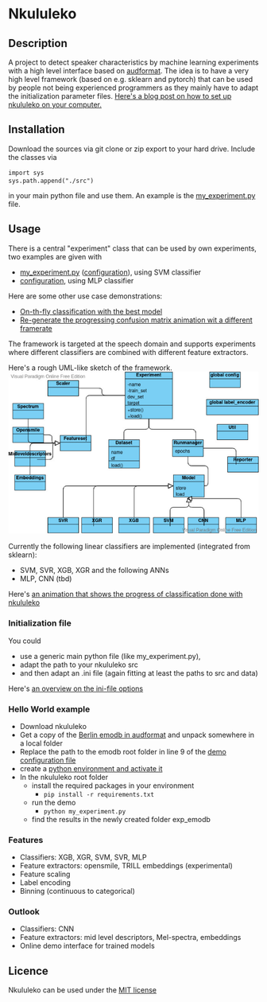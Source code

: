 # Nkululeko

## Description
A project to detect speaker characteristics by machine learning experiments with a high level interface based on [audformat](https://github.com/audeering/audformat).
The idea is to have a very high level framework (based on e.g. sklearn and pytorch) that can be used by people not being experienced programmers as they mainly have to adapt the initialization parameter files.
[Here's a blog post on how to set up nkululeko on your computer.](http://blog.syntheticspeech.de/2021/08/30/how-to-set-up-your-first-nkululeko-project/)


## Installation
Download the sources via git clone or zip export to your hard drive.
Include the classes via 
```
import sys
sys.path.append("./src")
```
in your main python file and use them.
An example is the [my_experiment.py](my_experiment.py) file.

## Usage
There is a central "experiment" class that can be used by own experiments, two examples are given with
* [my_experiment.py](demos/my_experiment.py) ([configuration](demos/exp_emodb.ini)), using SVM classifier
* [configuration](demos/exp_emodb_mlp.ini), using MLP classifier

Here are some other use case demonstrations:
* [On-th-fly classification with the best model](demos/demo_best_model.py)
* [Re-generate the progressing confusion matrix animation wit a different framerate](demos/plot_faster_anim.py)


The framework is targeted at the speech domain and supports experiments where different classifiers are combined with different feature extractors.

Here's a rough UML-like sketch of the framework.
![sketch](images/ml-experiment.jpg)

Currently the following linear classifiers are implemented (integrated from sklearn):
* SVM, SVR, XGB, XGR
  and the following ANNs
* MLP, CNN (tbd)

Here's [an animation that shows the progress of classification done with nkululeko](https://youtu.be/6Y0M382GjvM)

### Initialization file
You could 
* use a generic main python file (like my_experiment.py), 
* adapt the path to your nkululeko src 
* and then adapt an .ini file (again fitting at least the paths to src and data)
  
Here's [an overview on the ini-file options](./ini_file.md)

### Hello World example
* Download nkululeko
* Get a copy of the [Berlin emodb in audformat](http://blog.syntheticspeech.de/2021/08/10/get-all-information-from-emodb/) and unpack somewhere in a local folder
* Replace the path to the emodb root folder in line 9 of the [demo configuration file](demos/emodb_exp.ini)
* create a [python environment and activate it](http://blog.syntheticspeech.de/2021/06/01/how-to-set-up-a-python-project/)
* In the nkululeko root folder 
  * install the required packages in your environment
    * ```pip install -r requirements.txt```
  * run the demo
    * ```python my_experiment.py```
  * find the results in the newly created folder exp_emodb 

### Features
* Classifiers: XGB, XGR, SVM, SVR, MLP
* Feature extractors: opensmile, TRILL embeddings (experimental)
* Feature scaling
* Label encoding
* Binning (continuous to categorical)

### Outlook
* Classifiers: CNN
* Feature extractors: mid level descriptors, Mel-spectra, embeddings
* Online demo interface for trained models 

## Licence
Nkululeko can be used under the [MIT license](https://choosealicense.com/licenses/mit/)